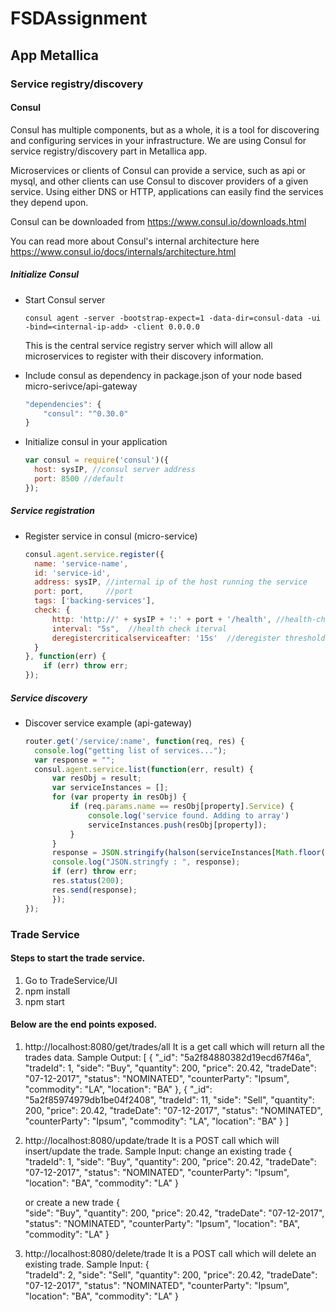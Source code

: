 # FSDAssignment 
## App Metallica

### Service registry/discovery
#### Consul
Consul has multiple components, but as a whole, it is a tool for discovering and configuring services in your infrastructure. We are using Consul for service registry/discovery part in Metallica app.

Microservices or clients of Consul can provide a service, such as api or mysql, and other clients can use Consul to discover providers of a given service. Using either DNS or HTTP, applications can easily find the services they depend upon.

Consul can be downloaded from https://www.consul.io/downloads.html

You can read more about Consul's internal architecture here https://www.consul.io/docs/internals/architecture.html

##### Initialize Consul

* Start Consul server
   ```shell
   consul agent -server -bootstrap-expect=1 -data-dir=consul-data -ui -bind=<internal-ip-add> -client 0.0.0.0
   ```
  This is the central service registry server which will allow all microservices to register with their discovery information.
  
* Include consul as dependency in package.json of your node based micro-serivce/api-gateway

  ```javascript
  "dependencies": {
	  "consul": "^0.30.0"
  }
  ```
  
* Initialize consul in your application
  ```javascript
  var consul = require('consul')({
	host: sysIP, //consul server address
	port: 8500 //default 
  });
  ```

##### Service registration 

* Register service in consul (micro-service)
  ```javascript
  consul.agent.service.register({
	name: 'service-name',
	id: 'service-id',
	address: sysIP, //internal ip of the host running the service
	port: port,     //port
	tags: ['backing-services'],
	check: {
		http: 'http://' + sysIP + ':' + port + '/health', //health-check endpoint
		interval: "5s",  //health check iterval
		deregistercriticalserviceafter: '15s'  //deregister threshold
	}
  }, function(err) {
      if (err) throw err;
  });
  ```
  
##### Service discovery  
* Discover service example (api-gateway)
  
  ```javascript
  router.get('/service/:name', function(req, res) {
	console.log("getting list of services...");
	var response = "";
  	consul.agent.service.list(function(err, result) {
		var resObj = result;
		var serviceInstances = [];
		for (var property in resObj) {			
			if (req.params.name == resObj[property].Service) {
				console.log('service found. Adding to array')
				serviceInstances.push(resObj[property]);				
			}
		}
		response = JSON.stringify(halson(serviceInstances[Math.floor(Math.random() * serviceInstances.length)]))
		console.log("JSON.stringfy : ", response);
		if (err) throw err;
		res.status(200);
		res.send(response);
		});
  });

### Trade Service
#### Steps to start the trade service.
1. Go to TradeService/UI
2. npm install
3. npm start

#### Below are the end points exposed.

1. http://localhost:8080/get/trades/all
	It is a get call which will return all the trades data.
	Sample Output: 
	[
		{
			"_id": "5a2f84880382d19ecd67f46a",
			"tradeId": 1,
			"side": "Buy",
			"quantity": 200,
			"price": 20.42,
			"tradeDate": "07-12-2017",
			"status": "NOMINATED",
			"counterParty": "Ipsum",
			"commodity": "LA",
			"location": "BA"
		},
		{
			"_id": "5a2f85974979db1be04f2408",
			"tradeId": 11,
			"side": "Sell",
			"quantity": 200,
			"price": 20.42,
			"tradeDate": "07-12-2017",
			"status": "NOMINATED",
			"counterParty": "Ipsum",
			"commodity": "LA",
			"location": "BA"
		}
	]

2. http://localhost:8080/update/trade
	It is a POST call which will insert/update the trade.
	Sample Input:
	change an existing trade
	{	
		"tradeId": 1,
        "side": "Buy",
        "quantity": 200,
        "price": 20.42,
        "tradeDate": "07-12-2017",
        "status": "NOMINATED",
        "counterParty": "Ipsum",
        "location": "BA",
        "commodity": "LA"
    }
	
	or 
	create a new trade
	{	
        "side": "Buy",
        "quantity": 200,
        "price": 20.42,
        "tradeDate": "07-12-2017",
        "status": "NOMINATED",
        "counterParty": "Ipsum",
        "location": "BA",
        "commodity": "LA"
    }

3. http://localhost:8080/delete/trade
	It is a POST call which will delete an existing trade.
	Sample Input:
	{	
		"tradeId": 2,
        "side": "Sell",
        "quantity": 200,
        "price": 20.42,
        "tradeDate": "07-12-2017",
        "status": "NOMINATED",
        "counterParty": "Ipsum",
        "location": "BA",
        "commodity": "LA"
    }